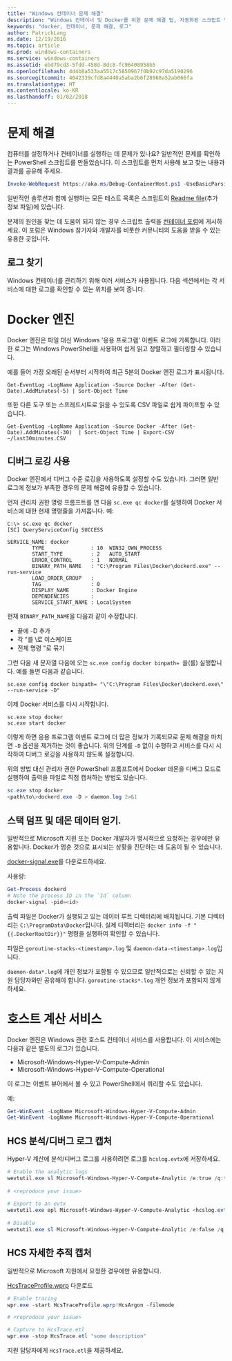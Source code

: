 ```yaml
---
title: "Windows 컨테이너 문제 해결"
description: "Windows 컨테이너 및 Docker를 위한 문제 해결 팁, 자동화된 스크립트 및 로그 정보"
keywords: "docker, 컨테이너, 문제 해결, 로그"
author: PatrickLang
ms.date: 12/19/2016
ms.topic: article
ms.prod: windows-containers
ms.service: windows-containers
ms.assetid: ebd79cd3-5fdd-458d-8dc8-fc96408958b5
ms.openlocfilehash: 4d4b8a533aa5517c5850967f0b92c97da5190296
ms.sourcegitcommit: 4042339cfd8a4440a5aba2b6f28968a52ab066fa
ms.translationtype: HT
ms.contentlocale: ko-KR
ms.lasthandoff: 01/02/2018
---
```

# <a name="troubleshooting"></a>문제 해결

컴퓨터를 설정하거나 컨테이너를 실행하는 데 문제가 있나요? 일반적인 문제를 확인하는 PowerShell 스크립트를 만들었습니다. 이 스크립트를 먼저 사용해 보고 찾는 내용과 결과를 공유해 주세요.

```PowerShell
Invoke-WebRequest https://aka.ms/Debug-ContainerHost.ps1 -UseBasicParsing | Invoke-Expression
```
일반적인 솔루션과 함께 실행하는 모든 테스트 목록은 스크립트의 [Readme file](https://github.com/Microsoft/Virtualization-Documentation/blob/live/windows-server-container-tools/Debug-ContainerHost/README.md)(추가 정보 파일)에 있습니다.

문제의 원인을 찾는 데 도움이 되지 않는 경우 스크립트 출력을 [컨테이너 포럼](https://social.msdn.microsoft.com/Forums/en-US/home?forum=windowscontainers)에 게시하세요. 이 포럼은 Windows 참가자와 개발자를 비롯한 커뮤니티의 도움을 받을 수 있는 유용한 곳입니다.


## <a name="finding-logs"></a>로그 찾기
Windows 컨테이너를 관리하기 위해 여러 서비스가 사용됩니다. 다음 섹션에서는 각 서비스에 대한 로그를 확인할 수 있는 위치를 보여 줍니다.

# <a name="docker-engine"></a>Docker 엔진
Docker 엔진은 파일 대신 Windows '응용 프로그램' 이벤트 로그에 기록합니다. 이러한 로그는 Windows PowerShell을 사용하여 쉽게 읽고 정렬하고 필터링할 수 있습니다.

예를 들어 가장 오래된 순서부터 시작하여 최근 5분의 Docker 엔진 로그가 표시됩니다.

```
Get-EventLog -LogName Application -Source Docker -After (Get-Date).AddMinutes(-5) | Sort-Object Time 
```

또한 다른 도구 또는 스프레드시트로 읽을 수 있도록 CSV 파일로 쉽게 파이프할 수 있습니다.

```
Get-EventLog -LogName Application -Source Docker -After (Get-Date).AddMinutes(-30)  | Sort-Object Time | Export-CSV ~/last30minutes.CSV
```

## <a name="enabling-debug-logging"></a>디버그 로깅 사용
Docker 엔진에서 디버그 수준 로깅을 사용하도록 설정할 수도 있습니다. 그러면 일반 로그에 정보가 부족한 경우의 문제 해결에 유용할 수 있습니다.

먼저 관리자 권한 명령 프롬프트를 연 다음 `sc.exe qc docker`를 실행하여 Docker 서비스에 대한 현재 명령줄을 가져옵니다.
예:
```
C:\> sc.exe qc docker
[SC] QueryServiceConfig SUCCESS

SERVICE_NAME: docker
        TYPE               : 10  WIN32_OWN_PROCESS
        START_TYPE         : 2   AUTO_START
        ERROR_CONTROL      : 1   NORMAL
        BINARY_PATH_NAME   : "C:\Program Files\Docker\dockerd.exe" --run-service
        LOAD_ORDER_GROUP   :
        TAG                : 0
        DISPLAY_NAME       : Docker Engine
        DEPENDENCIES       :
        SERVICE_START_NAME : LocalSystem
```

현재 `BINARY_PATH_NAME`을 다음과 같이 수정합니다.
- 끝에 -D 추가
- 각 "를 \로 이스케이프
- 전체 명령 "로 묶기

그런 다음 새 문자열 다음에 오는 `sc.exe config docker binpath= `을(를) 실행합니다. 예를 들면 다음과 같습니다. 
```
sc.exe config docker binpath= "\"C:\Program Files\Docker\dockerd.exe\" --run-service -D"
```


이제 Docker 서비스를 다시 시작합니다.
```
sc.exe stop docker
sc.exe start docker
```

이렇게 하면 응용 프로그램 이벤트 로그에 더 많은 정보가 기록되므로 문제 해결을 마치면 `-D` 옵션을 제거하는 것이 좋습니다. 위의 단계를 `-D` 없이 수행하고 서비스를 다시 시작하여 디버그 로깅을 사용하지 않도록 설정합니다.

위의 방법 대신 관리자 권한 PowerShell 프롬프트에서 Docker 데몬을 디버그 모드로 실행하여 출력을 파일로 직접 캡처하는 방법도 있습니다.
```PowerShell
sc.exe stop docker
<path\to\>dockerd.exe -D > daemon.log 2>&1
```

## <a name="obtaining-stack-dump-and-daemon-data"></a>스택 덤프 및 데몬 데이터 얻기.

일반적으로 Microsoft 지원 또는 Docker 개발자가 명시적으로 요청하는 경우에만 유용합니다. Docker가 멈춘 것으로 표시되는 상황을 진단하는 데 도움이 될 수 있습니다. 

[docker-signal.exe](https://github.com/jhowardmsft/docker-signal)를 다운로드하세요.

사용량:
```PowerShell
Get-Process dockerd
# Note the process ID in the `Id` column
docker-signal -pid=<id>
```

출력 파일은 Docker가 실행되고 있는 데이터 루트 디렉터리에 배치됩니다. 기본 디렉터리는 `C:\ProgramData\Docker`입니다. 실제 디렉터리는 `docker info -f "{{.DockerRootDir}}"` 명령을 실행하여 확인할 수 있습니다.

파일은 `goroutine-stacks-<timestamp>.log` 및 `daemon-data-<timestamp>.log`입니다.

`daemon-data*.log`에 개인 정보가 포함될 수 있으므로 일반적으로는 신뢰할 수 있는 지원 담당자와만 공유해야 합니다. `goroutine-stacks*.log` 개인 정보가 포함되지 않게 하세요.


# <a name="host-compute-service"></a>호스트 계산 서비스
Docker 엔진은 Windows 관련 호스트 컨테이너 서비스를 사용합니다. 이 서비스에는 다음과 같은 별도의 로그가 있습니다. 
- Microsoft-Windows-Hyper-V-Compute-Admin
- Microsoft-Windows-Hyper-V-Compute-Operational

이 로그는 이벤트 뷰어에서 볼 수 있고 PowerShell에서 쿼리할 수도 있습니다.

예:
```PowerShell
Get-WinEvent -LogName Microsoft-Windows-Hyper-V-Compute-Admin
Get-WinEvent -LogName Microsoft-Windows-Hyper-V-Compute-Operational 
```

## <a name="capturing-hcs-analyticdebug-logs"></a>HCS 분석/디버그 로그 캡처

Hyper-V 계산에 분석/디버그 로그를 사용하려면 로그를 `hcslog.evtx`에 저장하세요.

```PowerShell
# Enable the analytic logs
wevtutil.exe sl Microsoft-Windows-Hyper-V-Compute-Analytic /e:true /q:true
     
# <reproduce your issue>
     
# Export to an evtx
wevtutil.exe epl Microsoft-Windows-Hyper-V-Compute-Analytic <hcslog.evtx>
     
# Disable
wevtutil.exe sl Microsoft-Windows-Hyper-V-Compute-Analytic /e:false /q:true
```

## <a name="capturing-hcs-verbose-tracing"></a>HCS 자세한 추적 캡처

일반적으로 Microsoft 지원에서 요청한 경우에만 유용합니다. 

[HcsTraceProfile.wprp](https://gist.github.com/jhowardmsft/71b37956df0b4248087c3849b97d8a71) 다운로드

```PowerShell
# Enable tracing
wpr.exe -start HcsTraceProfile.wprp!HcsArgon -filemode

# <reproduce your issue>

# Capture to HcsTrace.etl
wpr.exe -stop HcsTrace.etl "some description"
```

지원 담당자에게 `HcsTrace.etl`을 제공하세요.

